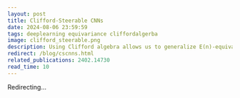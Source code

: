 ```yaml
---
layout: post
title: Clifford-Steerable CNNs
date: 2024-08-06 23:59:59
tags: deeplearning equivariance cliffordalgerba
image: clifford_steerable.png
description: Using Clifford algebra allows us to generalize E(n)-equivariant CNNs to E(p,q), which now includes isometries of spacetime!
redirect: /blog/cscnns.html
related_publications: 2402.14730
read_time: 10
---
```


Redirecting...

<script>
    window.location.href = "/blog/cscnns.html";
</script>